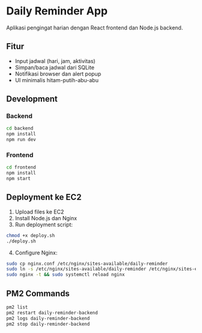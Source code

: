 # Daily Reminder App

Aplikasi pengingat harian dengan React frontend dan Node.js backend.

## Fitur
- Input jadwal (hari, jam, aktivitas)
- Simpan/baca jadwal dari SQLite
- Notifikasi browser dan alert popup
- UI minimalis hitam-putih-abu-abu

## Development

### Backend
```bash
cd backend
npm install
npm run dev
```

### Frontend
```bash
cd frontend
npm install
npm start
```

## Deployment ke EC2

1. Upload files ke EC2
2. Install Node.js dan Nginx
3. Run deployment script:
```bash
chmod +x deploy.sh
./deploy.sh
```

4. Configure Nginx:
```bash
sudo cp nginx.conf /etc/nginx/sites-available/daily-reminder
sudo ln -s /etc/nginx/sites-available/daily-reminder /etc/nginx/sites-enabled/
sudo nginx -t && sudo systemctl reload nginx
```

## PM2 Commands
```bash
pm2 list
pm2 restart daily-reminder-backend
pm2 logs daily-reminder-backend
pm2 stop daily-reminder-backend
```